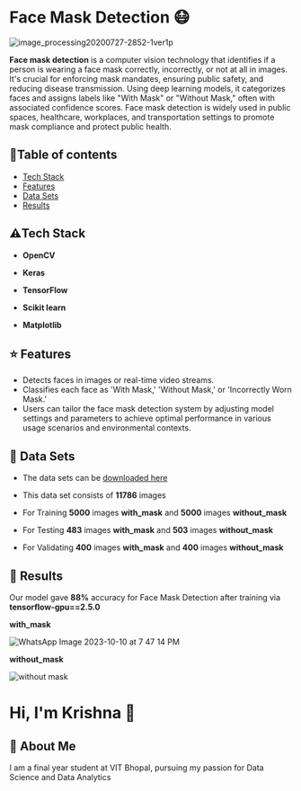 
# Face Mask Detection 😷

![image_processing20200727-2852-1ver1p](https://github.com/krishnah1/Face_Mask_Detection/assets/65085409/f9634baa-52e7-4ee8-bafc-ed36267b9f33|width=100)


**Face mask detection** is a computer vision technology that identifies if a person is wearing a face mask correctly, incorrectly, or not at all in images. It's crucial for enforcing mask mandates, ensuring public safety, and reducing disease transmission. Using deep learning models, it categorizes faces and assigns labels like "With Mask" or "Without Mask," often with associated confidence scores. Face mask detection is widely used in public spaces, healthcare, workplaces, and transportation settings to promote mask compliance and protect public health.

## 📃Table of contents
- [Tech Stack](#%EF%B8%8Ftech-stack)
- [Features](#-features)
- [Data Sets](#-data-sets)
- [Results](#-results)

## ⚠️Tech Stack

- **OpenCV**

- **Keras**

- **TensorFlow** 

- **Scikit learn** 

- **Matplotlib** 


## ⭐ Features

- Detects faces in images or real-time video streams.
- Classifies each face as 'With Mask,' 'Without Mask,' or 'Incorrectly Worn Mask.'
- Users can tailor the face mask detection system by adjusting model settings and parameters to achieve optimal performance in various usage scenarios and environmental contexts.
## 📂 Data Sets
- The data sets can be [downloaded here](https://www.kaggle.com/datasets/ashishjangra27/face-mask-12k-images-dataset)

- This data set consists of **11786** images 

- For Training **5000** images **with_mask** and **5000** images **without_mask**

- For Testing **483** images **with_mask** and **503** images  **without_mask**

- For Validating **400** images **with_mask** and **400** images  **without_mask**
## 🔑 Results
Our model gave **88%** accuracy for Face Mask Detection after training via **tensorflow-gpu==2.5.0**



**with_mask** 

![WhatsApp Image 2023-10-10 at 7 47 14 PM](https://github.com/krishnah1/Face_Mask_Detection/assets/65085409/7c99fae7-4317-4155-9efa-47679c47fb12)


**without_mask**

![without mask](https://github.com/krishnah1/Face_Mask_Detection/assets/65085409/8f05d097-8e5a-40e8-9e7a-99f5e65f391b)

# Hi, I'm Krishna 👋


## 🚀 About Me
I am a final year student at VIT Bhopal, pursuing my passion for Data Science and Data Analytics 
